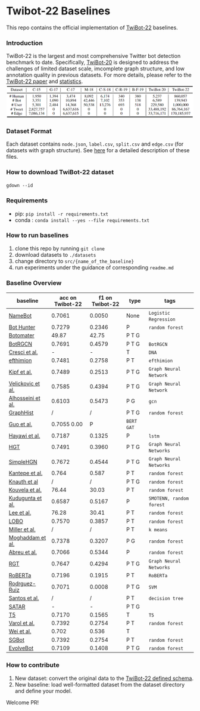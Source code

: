 # Twibot-22 Baselines
This repo contains the official implementation of [TwiBot-22]() baselines.

### Introduction
TwiBot-22 is the largest and most comprehensive Twitter bot detection benchmark to date. Specifically, [TwiBot-20](https://dl.acm.org/doi/pdf/10.1145/3459637.3482019) is designed to address the challenges of limited dataset scale, imcomplete graph structure, and low annotation quality in previous datasets. For more details, please refer to the [TwiBot-22 paper]() and [statistics](descriptions/statistics.md).
![compare](./pics/compare.png)

### Dataset Format
Each dataset contains `node.json`, `label.csv`, `split.csv` and `edge.csv` (for datasets with graph structure). See [here](descriptions/metadata.md) for a detailed description of these files.

### How to download TwiBot-22 dataset
`gdown --id`

### Requirements
- pip: `pip install -r requirements.txt`
- conda : `conda install --yes --file requirements.txt `

### How to run baselines
1. clone this repo by running `git clone ` 
2. download datasets to `./datasets`
3. change directory to `src/{name_of_the_baseline}`
4. run experiments under the guidance of corresponding `readme.md`

### Baseline Overview

| baseline      | acc on Twibot-22 | f1 on Twibot-22 | type | tags                |
| ------------- | ---------------- | --------------- | ---- | ------------------- |
| [NameBot](src/NameBot/) | 0.7061           | 0.0050          | None | `Logistic Regression` |
| [Bot Hunter](src/BotHunter/) |0.7279|0.2346|P|`random forest`|
| [Botomater](src/Botometer/) |      49.87       |      42.75      | P T G |      |
| [BotRGCN](src/BotRGCN/) |0.7691| 0.4579          |P T G|`BotRGCN`|
| [Cresci et al.](src/Cresci/)|-|-|T|`DNA`|
| [efthimion](src/efthimion/)|0.7481|0.2758|P T|`efthimion`|
| [Kipf et al.](src)       | 0.7489           | 0.2513          | P T G | `Graph Neural Network` |
| [Velickovic et al.](src/V) | 0.7585           | 0.4394          | P T G | `Graph Neural Network`   |
| [Alhosseini et al.](src/Alhosseini/)|0.6103|0.5473|P G|`gcn`|
| [GraphHist](src/GraphHist/) | /                | /               | P T G | `random forest` |
| [Guo et al.](src/Guo/)|  0.7055                0.00         |    P |`BERT GAT`|
| [Hayawi et al.](src/Hayawi/) |0.7187|0.1325|P|`lstm`|
| [HGT](src/HGT_SimpleHGN/)|0.7491|0.3960|P T G|`Graph Neural Networks`|
| [SimpleHGN](src/HGT_SimpleHGN/)|0.7672|0.4544|P T G|`Graph Neural Networks`|
| [Kantepe et al.](src/Kantepe/)|0.764|0.587|P T|`random forest`|
| [Knauth et al](src/Knauth/) | /                | /               | P T G | `random forest` |
| [Kouvela et al.](src/Kouvela/)|76.44|30.03|P T|`random forest`|
| [Kudugunta et al.](src/Kudugunta/)|0.6587|0.5167|P|`SMOTENN, random forest`|
| [Lee et al.](src/Lee/)|76.28|30.41|P T|`random forest`|
| [LOBO](src/LOBO/) |0.7570|0.3857|P T|`random forest`|
| [Miller et al.](src/Miller/)|/|/|P T|`k means`|
| [Moghaddam et al.](src/Moghaddam/)|0.7378|0.3207|P G|`random forest`|
| [Abreu et al.](src/Abreu/) | 0.7066           | 0.5344          | P    | `random forest` |
| [RGT](src/RGT/) | 0.7647 | 0.4294 | P T G |`Graph Neural Networks`|
| [RoBERTa](src/RoBERTa/)|0.7196|0.1915|P T|`RoBERTa`|
| [Rodrguez-Ruiz](src/Rodrguez-Ruiz/)|0.7071|0.0008|P T G|`SVM`|
| [Santos et al.](src/Santos/)|/|/|P T|`decision tree`|
|  [SATAR](src/SATAR/)   |        -         |        -        | P T G |      |
| [T5](src/Varol/)|0.7170|0.1565|T|`T5`|
| [Varol et al.](src/Varol)|0.7392|0.2754|P T|`random forest`|
| [Wei et al.](src/Wei/)|0.702|0.536|T||
| [SGBot](src/SGBot/)|0.7392|0.2754|P T|`random forest`|
| [EvolveBot](src/EvolveBot/) |0.7109|0.1408|P T G|`random forest`|

### How to contribute
1. New dataset: convert the original data to the [TwiBot-22 defined schema](descriptions/metadata.md).
2. New baseline: load well-formatted dataset from the dataset directory and define your model.

Welcome PR!
